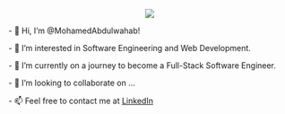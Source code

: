 <p align="center">
  <img src="http://github-readme-streak-stats.herokuapp.com?user=MohamedAbdulwahab&theme=dark"/>
</p>


<p align="left"> </p>
<p align="left"> - 👋 Hi, I’m @MohamedAbdulwahab! </p>
<p align="left"> - 👀 I’m interested in Software Engineering and Web Development. </p>
<p align="left"> - 🌱 I’m currently on a journey to become a Full-Stack Software Engineer. </p>
<p align="left"> - 💞️ I’m looking to collaborate on ... </p>
<p align="left"> - 📫 Feel free to contact me at <a href="https://www.linkedin.com/in/iammohamedabdulwahab/">LinkedIn</a></p>

  
<!---
MohamedAbdulwahab/MohamedAbdulwahab is a ✨ special ✨ repository because its `README.md` (this file) appears on your GitHub profile.
You can click the Preview link to take a look at your changes.
--->
